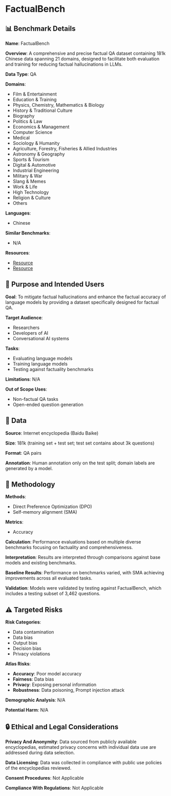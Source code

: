 # FactualBench

## 📊 Benchmark Details

**Name**: FactualBench

**Overview**: A comprehensive and precise factual QA dataset containing 181k Chinese data spanning 21 domains, designed to facilitate both evaluation and training for reducing factual hallucinations in LLMs.

**Data Type**: QA

**Domains**:
- Film & Entertainment
- Education & Training
- Physics, Chemistry, Mathematics & Biology
- History & Traditional Culture
- Biography
- Politics & Law
- Economics & Management
- Computer Science
- Medical
- Sociology & Humanity
- Agriculture, Forestry, Fisheries & Allied Industries
- Astronomy & Geography
- Sports & Tourism
- Digital & Automotive
- Industrial Engineering
- Military & War
- Slang & Memes
- Work & Life
- High Technology
- Religion & Culture
- Others

**Languages**:
- Chinese

**Similar Benchmarks**:
- N/A

**Resources**:
- [Resource](arXiv:2502.19127v1)
- [Resource](https://baike.baidu.com/)

## 🎯 Purpose and Intended Users

**Goal**: To mitigate factual hallucinations and enhance the factual accuracy of language models by providing a dataset specifically designed for factual QA.

**Target Audience**:
- Researchers
- Developers of AI
- Conversational AI systems

**Tasks**:
- Evaluating language models
- Training language models
- Testing against factuality benchmarks

**Limitations**: N/A

**Out of Scope Uses**:
- Non-factual QA tasks
- Open-ended question generation

## 💾 Data

**Source**: Internet encyclopedia (Baidu Baike)

**Size**: 181k (training set + test set; test set contains about 3k questions)

**Format**: QA pairs

**Annotation**: Human annotation only on the test split; domain labels are generated by a model.

## 🔬 Methodology

**Methods**:
- Direct Preference Optimization (DPO)
- Self-memory alignment (SMA)

**Metrics**:
- Accuracy

**Calculation**: Performance evaluations based on multiple diverse benchmarks focusing on factuality and comprehensiveness.

**Interpretation**: Results are interpreted through comparisons against base models and existing benchmarks.

**Baseline Results**: Performance on benchmarks varied, with SMA achieving improvements across all evaluated tasks.

**Validation**: Models were validated by testing against FactualBench, which includes a testing subset of 3,462 questions.

## ⚠️ Targeted Risks

**Risk Categories**:
- Data contamination
- Data bias
- Output bias
- Decision bias
- Privacy violations

**Atlas Risks**:
- **Accuracy**: Poor model accuracy
- **Fairness**: Data bias
- **Privacy**: Exposing personal information
- **Robustness**: Data poisoning, Prompt injection attack

**Demographic Analysis**: N/A

**Potential Harm**: N/A

## 🔒 Ethical and Legal Considerations

**Privacy And Anonymity**: Data sourced from publicly available encyclopedias, estimated privacy concerns with individual data use are addressed during data selection.

**Data Licensing**: Data was collected in compliance with public use policies of the encyclopedias reviewed.

**Consent Procedures**: Not Applicable

**Compliance With Regulations**: Not Applicable
